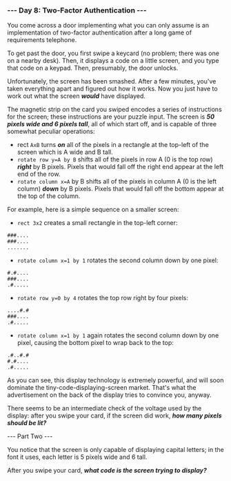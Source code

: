 ### --- Day 8: Two-Factor Authentication ---

You come across a door implementing what you can only assume is an implementation of two-factor authentication after a long game of requirements telephone.

To get past the door, you first swipe a keycard (no problem; there was one on a nearby desk). Then, it displays a code on a little screen, and you type that code on a keypad. Then, presumably, the door unlocks.

Unfortunately, the screen has been smashed. After a few minutes, you've taken everything apart and figured out how it works. Now you just have to work out what the screen ***would*** have displayed.

The magnetic strip on the card you swiped encodes a series of instructions for the screen; these instructions are your puzzle input. The screen is ***50 pixels wide and 6 pixels tall***, all of which start off, and is capable of three somewhat peculiar operations:

* rect `AxB` turns ***on*** all of the pixels in a rectangle at the top-left of the screen which is A wide and B tall.
* `rotate row y=A by B` shifts all of the pixels in row A (0 is the top row) ***right*** by B pixels. Pixels that would fall off the right end appear at the left end of the row.
* `rotate column x=A` by B shifts all of the pixels in column A (0 is the left column) ***down*** by B pixels. Pixels that would fall off the bottom appear at the top of the column.

For example, here is a simple sequence on a smaller screen:

* `rect 3x2` creates a small rectangle in the top-left corner:
```
###....
###....
.......
 ```
 
* `rotate column x=1 by 1` rotates the second column down by one pixel:
 ```
#.#....
###....
.#.....
 ```
 
* `rotate row y=0 by 4` rotates the top row right by four pixels:
 ```
 ....#.#
###....
.#.....
 ```
 
* `rotate column x=1 by 1` again rotates the second column down by one pixel, causing the bottom pixel to wrap back to the top:
```
.#..#.#
#.#....
.#.....
```

As you can see, this display technology is extremely powerful, and will soon dominate the tiny-code-displaying-screen market. That's what the advertisement on the back of the display tries to convince you, anyway.

There seems to be an intermediate check of the voltage used by the display: after you swipe your card, if the screen did work, ***how many pixels should be lit?***

--- Part Two ---

You notice that the screen is only capable of displaying capital letters; in the font it uses, each letter is 5 pixels wide and 6 tall.

After you swipe your card, ***what code is the screen trying to display?***

